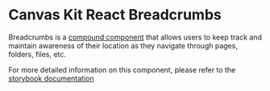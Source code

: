 # Canvas Kit React Breadcrumbs

Breadcrumbs is a
[compound component](/getting-started/for-developers/resources/compound-components/) that allows
users to keep track and maintain awareness of their location as they navigate through pages,
folders, files, etc.

For more detailed information on this component, please refer to the
[storybook documentation](https://workday.github.io/canvas-kit/?path=/docs/components-navigation-breadcrumbs--docs)
